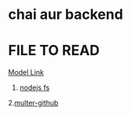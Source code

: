 # chai aur backend

# FILE TO READ 
  [Model Link](https://app.eraser.io/workspace/YtPqZ1VogxGy1jzIDkzj)
  
1. [nodejs fs](https://nodejs.org/api/fs.html)

2.[multer-github](https://github.com/expressjs/multer)